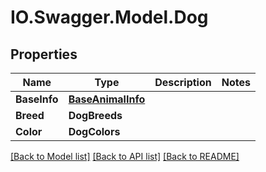 # IO.Swagger.Model.Dog
## Properties

Name | Type | Description | Notes
------------ | ------------- | ------------- | -------------
**BaseInfo** | [**BaseAnimalInfo**](BaseAnimalInfo.md) |  | 
**Breed** | **DogBreeds** |  | 
**Color** | **DogColors** |  | 

[[Back to Model list]](../README.md#documentation-for-models) [[Back to API list]](../README.md#documentation-for-api-endpoints) [[Back to README]](../README.md)

